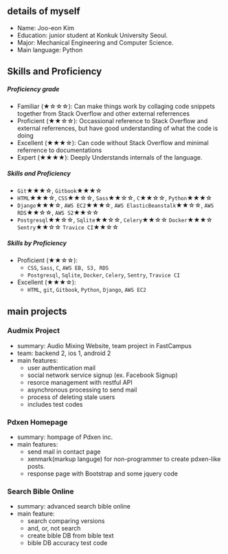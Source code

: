 ## details of myself

- Name: Joo-eon Kim
- Education: junior student at Konkuk University Seoul.
- Major: Mechanical Engineering and Computer Science.
- Main language: Python


## Skills and Proficiency

##### Proficiency grade
- Familiar (&#9733;&#9734;&#9734;&#9734;): Can make things work by collaging code snippets together from Stack Overflow and other external referrences
- Proficient (&#9733;&#9733;&#9734;&#9734;): Occassional reference to Stack Overflow and external referrences, but have good understanding of what the code is doing
- Excellent (&#9733;&#9733;&#9733;&#9734;): Can code without Stack Overflow and minimal referrence to documentations
- Expert (&#9733;&#9733;&#9733;&#9733;): Deeply Understands internals of the language.

##### Skills and Proficiency
- `Git`&#9733;&#9733;&#9733;&#9734;, `Gitbook`&#9733;&#9733;&#9733;&#9734;
- `HTML`&#9733;&#9733;&#9733;&#9734;, `CSS`&#9733;&#9733;&#9734;&#9734;, `Sass`&#9733;&#9733;&#9734;&#9734;, `C`&#9733;&#9733;&#9734;&#9734;, `Python`&#9733;&#9733;&#9733;&#9734;
- `Django`&#9733;&#9733;&#9733;&#9734;, `AWS EC2`&#9733;&#9733;&#9733;&#9734;, `AWS ElasticBeanstalk`&#9733;&#9733;&#9734;&#9734;, `AWS RDS`&#9733;&#9733;&#9734;&#9734;, `AWS S2`&#9733;&#9733;&#9734;&#9734;
- `Postgresql`&#9733;&#9733;&#9734;&#9734;, `Sqlite`&#9733;&#9733;&#9734;&#9734;, `Celery`&#9733;&#9733;&#9734;&#9734; `Docker`&#9733;&#9733;&#9733;&#9734; `Sentry`&#9733;&#9733;&#9734;&#9734; `Travice CI`&#9733;&#9733;&#9734;&#9734; 

##### Skills by Proficiency
- Proficient (&#9733;&#9733;&#9734;&#9734;):
	- `CSS`, `Sass`, `C`, `AWS EB, S3, RDS`
	- `Postgresql`, `Sqlite`, `Docker`, `Celery`, `Sentry`, `Travice CI`
- Excellent (&#9733;&#9733;&#9733;&#9734;):
	- `HTML`, `git`, `Gitbook`, `Python`, `Django`, `AWS EC2`


## main projects

### Audmix Project

- summary: Audio Mixing Website, team project in FastCampus
- team: backend 2, ios 1, android 2
- main features:
	- user authentication mail
	- social network service signup (ex. Facebook Signup)
	- resorce management with restful API
	- asynchronous processing to send mail
	- process of deleting stale users
	- includes test codes

### Pdxen Homepage

- summary: hompage of Pdxen inc.
- main features:
	- send mail in contact page
	- xenmark(markup languge) for non-programmer to create pdxen-like posts.
	- response page with Bootstrap and some jquery code


### Search Bible Online

- summary: advanced search bible online
- main feature:
	- search comparing versions
	- and, or, not search
	- create bible DB from bible text
	- bible DB accuracy test code